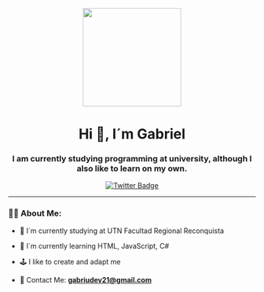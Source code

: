 <div id="header" align="center">
  <img src="https://media.giphy.com/media/v1.Y2lkPTc5MGI3NjExYTg4NmM5ODMyOWNhZTk5ZGViY2EyM2JhM2IyYjYzNzdmYTc0ZDI5NSZjdD1n/Gf5QiP1TWCO8qYKmt7/giphy.gif" width=200 />
  <h1 align="center"> Hi 👋, I´m Gabriel</h1>
  <h3 align="center"> I am currently studying programming at university, although I also like to learn on my own.</h3> 
</div>

<div id="header" align="center">
  <a href="https://twitter.com/GabriuDEV">
     <img src="https://img.shields.io/twitter/url?color=white&label=GabriuDEV&logo=twitter&logoColor=white&style=for-the-badge&url=https%3A%2F%2Ftwitter.com%2FGabriuDEV"
          alt="Twitter Badge" />
  <a/>  
</div>
  
---
  
  ### 👨🏻 About Me:
  
   - 📘 I´m currently studying at UTN Facultad Regional Reconquista
  
   - 🌱 I´m currently learning HTML, JavaScript, C#
  
   - 🕹️ I like to create and adapt me
  
   - 📧 Contact Me: **gabriudev21@gmail.com**
